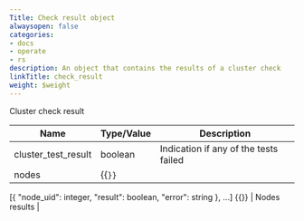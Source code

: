 ```yaml
---
Title: Check result object
alwaysopen: false
categories:
- docs
- operate
- rs
description: An object that contains the results of a cluster check
linkTitle: check_result
weight: $weight
---
```


Cluster check result

| Name | Type/Value | Description |
|------|------------|-------------|
| cluster_test_result | boolean | Indication if any of the tests failed |
| nodes | {{<code>}}
[{
  "node_uid": integer,
  "result": boolean,
  "error": string
}, ...]
{{</code>}} | Nodes results |
